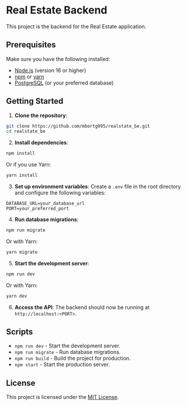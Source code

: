 # Real Estate Backend

This project is the backend for the Real Estate application.

## Prerequisites

Make sure you have the following installed:
- [Node.js](https://nodejs.org/) (version 16 or higher)
- [npm](https://www.npmjs.com/) or [yarn](https://yarnpkg.com/)
- [PostgreSQL](https://www.postgresql.org/) (or your preferred database)

## Getting Started

1. **Clone the repository**:
  ```bash
  git clone https://github.com/mbortg995/realstate_be.git
  cd realstate_be
  ```

2. **Install dependencies**:
  ```bash
  npm install
  ```
  Or if you use Yarn:
  ```bash
  yarn install
  ```

3. **Set up environment variables**:
  Create a `.env` file in the root directory and configure the following variables:
  ```
  DATABASE_URL=your_database_url
  PORT=your_preferred_port
  ```

4. **Run database migrations**:
  ```bash
  npm run migrate
  ```
  Or with Yarn:
  ```bash
  yarn migrate
  ```

5. **Start the development server**:
  ```bash
  npm run dev
  ```
  Or with Yarn:
  ```bash
  yarn dev
  ```

6. **Access the API**:
  The backend should now be running at `http://localhost:<PORT>`.

## Scripts

- `npm run dev` - Start the development server.
- `npm run migrate` - Run database migrations.
- `npm run build` - Build the project for production.
- `npm start` - Start the production server.

## License

This project is licensed under the [MIT License](LICENSE).